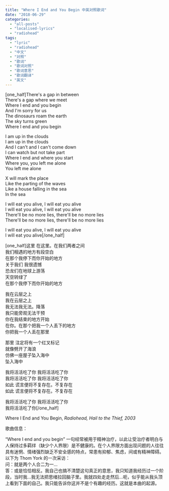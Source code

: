 ```yaml
---
title: "Where I End and You Begin 中英对照歌词"
date: "2018-06-29"
categories: 
  - "all-posts"
  - "localised-lyrics"
  - "radiohead"
tags: 
  - "lyric"
  - "radiohead"
  - "中文"
  - "对照"
  - "歌词"
  - "歌词对照"
  - "歌词意思"
  - "歌词翻译"
  - "英文"
---
```


\[one\_half\]There's a gap in between  
There's a gap where we meet  
Where I end and you begin  
And I'm sorry for us  
The dinosaurs roam the earth  
The sky turns green  
Where I end and you begin

I am up in the clouds  
I am up in the clouds  
And I can't and I can't come down  
I can watch but not take part  
Where I end and where you start  
Where you, you left me alone  
You left me alone

X will mark the place  
Like the parting of the waves  
Like a house falling in the sea  
In the sea

I will eat you alive, I will eat you alive  
I will eat you alive, I will eat you alive  
There'll be no more lies, there'll be no more lies  
There'll be no more lies, there'll be no more lies  
  
I will eat you alive, I will eat you alive  
I will eat you alive\[/one\_half\]

\[one\_half\]这里 在这里。在我们两者之间  
我们相遇的地方有段空白  
在那个我停下而你开始的地方  
关于我们 我很遗憾  
恐龙们在地球上游荡  
天空转绿了  
在那个我停下而你开始的地方

我在云层之上  
我在云层之上  
我无法我无法。降落  
我只能旁观无法干预  
你在我结束的地方开始  
在你。在那个把我一个人丢下的地方  
你把我一个人丢在那里

那里 注定将有一个红叉标记  
就像劈开了海浪  
仿佛一座屋子坠入海中  
坠入海中

我将活活吃了你 我将活活吃了你  
我将活活吃了你 我将活活吃了你  
如此 谎言便将不复存在。不复存在  
如此 谎言便将不复存在。不复存在

我将活活吃了你 我将活活吃了你  
我将活活吃了你\[/one\_half\]

Where I End and You Begin, _Radiohead, Hail to the Thief, 2003_

歌曲信息：

“Where I end and you begin” 一句经常被用于精神治疗，以此让受治疗者明白与人保持过多羁绊（缺少个人界限）是不健康的。在个人界限方面出现问题的人往往具有迷惘、情绪强烈缺乏不安全感的特点，常患有抑郁、焦虑，间或有精神障碍。  
以下为 Thom York 的一次采访：  
问：就是两个人合二为一…  
答：或是恰恰相反。我自己也搞不清楚这句真正的意思，我只知道我经历过一个阶段，当时我…我无法把思绪拉回脑子里。我就四处走走然后…呃，似乎能从我头顶上看到下面的自己。我只能告诉你这并不是个有趣的经历。这就是本曲的起源。
